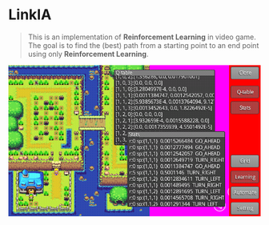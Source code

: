 # LinkIA
>This is an implementation of  **Reinforcement Learning** in video game. The goal is to find the (best) path from a starting point to an end point using only **Reinforcement Learning**.

<center>
  <img src="images/screenshot_1.png" alt="screenshot" />
</center>
